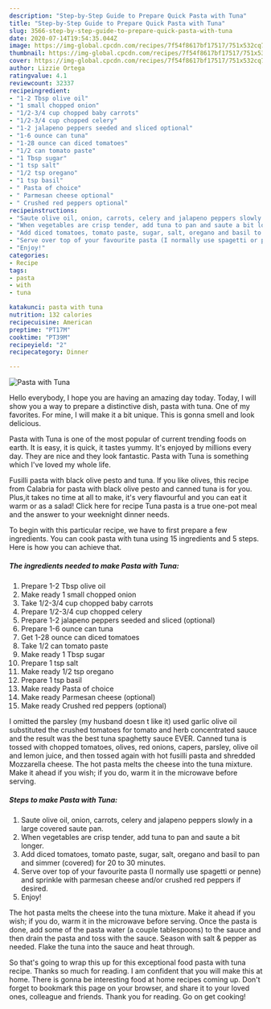 ```yaml
---
description: "Step-by-Step Guide to Prepare Quick Pasta with Tuna"
title: "Step-by-Step Guide to Prepare Quick Pasta with Tuna"
slug: 3566-step-by-step-guide-to-prepare-quick-pasta-with-tuna
date: 2020-07-14T19:54:35.044Z
image: https://img-global.cpcdn.com/recipes/7f54f8617bf17517/751x532cq70/pasta-with-tuna-recipe-main-photo.jpg
thumbnail: https://img-global.cpcdn.com/recipes/7f54f8617bf17517/751x532cq70/pasta-with-tuna-recipe-main-photo.jpg
cover: https://img-global.cpcdn.com/recipes/7f54f8617bf17517/751x532cq70/pasta-with-tuna-recipe-main-photo.jpg
author: Lizzie Ortega
ratingvalue: 4.1
reviewcount: 32337
recipeingredient:
- "1-2 Tbsp olive oil"
- "1 small chopped onion"
- "1/2-3/4 cup chopped baby carrots"
- "1/2-3/4 cup chopped celery"
- "1-2 jalapeno peppers seeded and sliced optional"
- "1-6 ounce can tuna"
- "1-28 ounce can diced tomatoes"
- "1/2 can tomato paste"
- "1 Tbsp sugar"
- "1 tsp salt"
- "1/2 tsp oregano"
- "1 tsp basil"
- " Pasta of choice"
- " Parmesan cheese optional"
- " Crushed red peppers optional"
recipeinstructions:
- "Saute olive oil, onion, carrots, celery and jalapeno peppers slowly in a large covered saute pan."
- "When vegetables are crisp tender, add tuna to pan and saute a bit longer."
- "Add diced tomatoes, tomato paste, sugar, salt, oregano and basil to pan and simmer (covered) for 20 to 30 minutes."
- "Serve over top of your favourite pasta (I normally use spagetti or penne) and sprinkle with parmesan cheese and/or crushed red peppers if desired."
- "Enjoy!"
categories:
- Recipe
tags:
- pasta
- with
- tuna

katakunci: pasta with tuna 
nutrition: 132 calories
recipecuisine: American
preptime: "PT17M"
cooktime: "PT39M"
recipeyield: "2"
recipecategory: Dinner

---
```



![Pasta with Tuna](https://img-global.cpcdn.com/recipes/7f54f8617bf17517/751x532cq70/pasta-with-tuna-recipe-main-photo.jpg)

Hello everybody, I hope you are having an amazing day today. Today, I will show you a way to prepare a distinctive dish, pasta with tuna. One of my favorites. For mine, I will make it a bit unique. This is gonna smell and look delicious.

Pasta with Tuna is one of the most popular of current trending foods on earth. It is easy, it is quick, it tastes yummy. It's enjoyed by millions every day. They are nice and they look fantastic. Pasta with Tuna is something which I've loved my whole life.

Fusilli pasta with black olive pesto and tuna. If you like olives, this recipe from Calabria for pasta with black olive pesto and canned tuna is for you. Plus,it takes no time at all to make, it&#39;s very flavourful and you can eat it warm or as a salad! Click here for recipe Tuna pasta is a true one-pot meal and the answer to your weeknight dinner needs.


To begin with this particular recipe, we have to first prepare a few ingredients. You can cook pasta with tuna using 15 ingredients and 5 steps. Here is how you can achieve that.

<!--inarticleads1-->

##### The ingredients needed to make Pasta with Tuna:

1. Prepare 1-2 Tbsp olive oil
1. Make ready 1 small chopped onion
1. Take 1/2-3/4 cup chopped baby carrots
1. Prepare 1/2-3/4 cup chopped celery
1. Prepare 1-2 jalapeno peppers seeded and sliced (optional)
1. Prepare 1-6 ounce can tuna
1. Get 1-28 ounce can diced tomatoes
1. Take 1/2 can tomato paste
1. Make ready 1 Tbsp sugar
1. Prepare 1 tsp salt
1. Make ready 1/2 tsp oregano
1. Prepare 1 tsp basil
1. Make ready  Pasta of choice
1. Make ready  Parmesan cheese (optional)
1. Make ready  Crushed red peppers (optional)


I omitted the parsley (my husband doesn t like it) used garlic olive oil substituted the crushed tomatoes for tomato and herb concentrated sauce and the result was the best tuna spaghetty sauce EVER. Canned tuna is tossed with chopped tomatoes, olives, red onions, capers, parsley, olive oil and lemon juice, and then tossed again with hot fusilli pasta and shredded Mozzarella cheese. The hot pasta melts the cheese into the tuna mixture. Make it ahead if you wish; if you do, warm it in the microwave before serving. 

<!--inarticleads2-->

##### Steps to make Pasta with Tuna:

1. Saute olive oil, onion, carrots, celery and jalapeno peppers slowly in a large covered saute pan.
1. When vegetables are crisp tender, add tuna to pan and saute a bit longer.
1. Add diced tomatoes, tomato paste, sugar, salt, oregano and basil to pan and simmer (covered) for 20 to 30 minutes.
1. Serve over top of your favourite pasta (I normally use spagetti or penne) and sprinkle with parmesan cheese and/or crushed red peppers if desired.
1. Enjoy!


The hot pasta melts the cheese into the tuna mixture. Make it ahead if you wish; if you do, warm it in the microwave before serving. Once the pasta is done, add some of the pasta water (a couple tablespoons) to the sauce and then drain the pasta and toss with the sauce. Season with salt &amp; pepper as needed. Flake the tuna into the sauce and heat through. 

So that's going to wrap this up for this exceptional food pasta with tuna recipe. Thanks so much for reading. I am confident that you will make this at home. There is gonna be interesting food at home recipes coming up. Don't forget to bookmark this page on your browser, and share it to your loved ones, colleague and friends. Thank you for reading. Go on get cooking!
